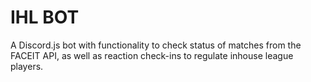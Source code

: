 # IHL BOT
A Discord.js bot with functionality to check status of matches from the FACEIT API, as well as reaction check-ins to regulate inhouse league players.
